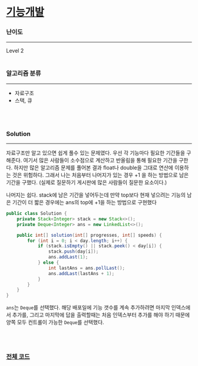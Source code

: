 # [기능개발](https://programmers.co.kr/learn/courses/30/lessons/42586)

### 난이도

***
Level 2
<br><br>

### 알고리즘 분류

***

* 자료구조
* 스택, 큐

<br><br>

### Solution

***

자료구조만 알고 있으면 쉽게 풀수 있는 문제였다. 우선 각 기능마다 필요한 기간들을 구해준다. 여기서 많은 사람들이 소수점으로 계산하고 반올림을 통해 필요한 기간을 구한다. 하지만 많은 알고리즘 문제를 풀어본 결과
float나 double을 그대로 연산에 이용하는 것은 위험하다. 그래서 나는 처음부터 나머지가 있는 경우 +1 을 하는 방법으로 남은 기간을 구했다. (실제로 질문하기 게시판에 많은 사람들이 질문한 요소이다.)

나머지는 쉽다. stack에 남은 기간을 넣어두는데 만약 top보다 현재 넣으려는 기능의 남은 기간이 더 짧은 경우에는 ans의 top에 +1을 하는 방법으로 구현했다

```java
public class Solution {
    private Stack<Integer> stack = new Stack<>();
    private Deque<Integer> ans = new LinkedList<>();

    public int[] solution(int[] progresses, int[] speeds) {
        for (int i = 0; i < day.length; i++) {
            if (stack.isEmpty() || stack.peek() < day[i]) {
                stack.push(day[i]);
                ans.addLast(1);
            } else {
                int lastAns = ans.pollLast();
                ans.addLast(lastAns + 1);
            }
        }
    }
}
```

`ans`는 `Deque`를 선택했다. 해당 배포일에 기능 갯수를 계속 추가하려면 마지막 인덱스에서 추가를, 그리고 마지막에 답을 출력할때는 처음 인덱스부터 추가를 해야 하기 때문에 양쪽 모두 컨트롤이
가능한 `Deque`를 선택했다.

<br><br>

### [전체 코드](https://github.com/Jungmin-Seo0527/CodingTest/blob/main/src/ds/PGM_기능개발.java)
